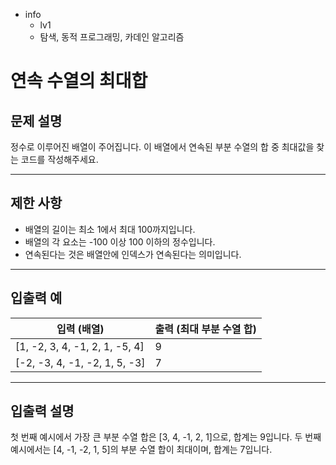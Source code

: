 - info
    - lv1
    - 탐색, 동적 프로그래밍, 카데인 알고리즘

# 연속 수열의 최대합
## 문제 설명
정수로 이루어진 배열이 주어집니다. 이 배열에서 연속된 부분 수열의 합 중 최대값을 찾는 코드를 작성해주세요.

---

## 제한 사항

- 배열의 길이는 최소 1에서 최대 100까지입니다.
- 배열의 각 요소는 -100 이상 100 이하의 정수입니다.
- 연속된다는 것은 배열안에 인덱스가 연속된다는 의미입니다.

---

## 입출력 예

|   입력 (배열)   | 출력 (최대 부분 수열 합) |
| -------------- | ----------------------- |
| [1, -2, 3, 4, -1, 2, 1, -5, 4] | 9 |
| [-2, -3, 4, -1, -2, 1, 5, -3] | 7 |

---

## 입출력 설명
첫 번째 예시에서 가장 큰 부분 수열 합은 [3, 4, -1, 2, 1]으로, 합계는 9입니다. 두 번째 예시에서는 [4, -1, -2, 1, 5]의 부분 수열 합이 최대이며, 합계는 7입니다.
